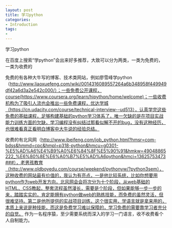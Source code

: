 ```yaml
---
layout: post
title: 学习python
categories:
- Introduction
tags:
- 
---
```

学习python

在百度上搜索“学python”会出来好多推荐，大致可以分为两类，一类为免费的，一类为收费的

免费的有各种大牛写的博客、技术类网站，例如廖雪峰学python（http://www.liaoxuefeng.com/wiki/0014316089557264a6b348958f449949df42a6d3a2e542c000/）；一些免费公开课程，course(https://www.coursera.org/learn/hipython/home/welcome)；一些收费机构为了吸引人流也会推出一些免费课程，优达学城（https://cn.udacity.com/course/technical-interview--ud513），认真学完这些免费的基础课程，足够构建基础的python学习体系了，唯一欠缺的是在项目实战能力训练方面的欠缺，学习编程没有纠结过那看似解不开的bug，没有这种经历，也很难看真正看明白博客中大牛说的经验总结。

收费的有北风网（http://www.ibeifeng.com/job_python.html?hmsr=com-bdss&hmmd=cpc&hmpl=p318-python&hmcu=g0301-%E5%AD%A6%E4%B9%A0%E6%84%8F%E5%90%91&hmkw=49048865222_%E6%80%8E%E6%A0%B7%E5%AD%A6python&hmci=13625753473###），老男孩教育（http://www.oldboyedu.com/course/weekend/pythonyw/?python3sem），这种收费的网站最有价值的，我认为有亮点，一是他比较系统，比如你想要用python作为web开发方向，北风网会会将次分为十个阶段，从web基础的HTML、CSS教起，整套流程虽然漫长，需要是个阶段，但如果能够一步一步的来，踏踏实实的，肯定能拥有python做web的熟练技能，而免费的虽然灵活，但很难坚持。第二是他所提供的实战项目训练，这个很实用，学语言就是拿来用的，本质上来说是种技能，而这是免费学习难以保障的，学习免费的需要靠学习者充分的自觉。
作为一名程序猿，至少需要系统而深入的学习一门语言，收不收费看个人自制能力。
